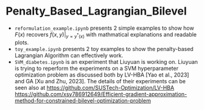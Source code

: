 # Penalty_Based_Lagrangian_Bilevel


- `reformulation_example.ipynb`
  presents 2 simple examples to show how $F(x)$ recovers $f(x,y)|_{y=y^*(x)}$ with mathmatical explanations and readable plots.
- `toy_example.ipynb`
  presents 2 toy examples to show the penalty-based Lagrangian Algorithm can effectively work.
- `SVM_diabetes.ipynb`
  is an experiment that Liuyuan is working on. Liuyuan is trying to reperform the experiments on a SVM hyperparameter optimization problem as discussed both by
  LV-HBA [Yao et al., 2023] and GA [Xu and Zhu, 2023]. The details of their experiments can be seen also at
  https://github.com/SUSTech-Optimization/LV-HBA
  https://github.com/xsy786912649/Efficient-gradient-approximation-method-for-constrained-bilevel-optimization-problem
